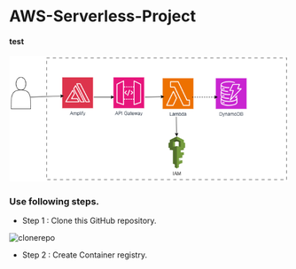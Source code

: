 # AWS-Serverless-Project

#### test

![Architectural Diagram](Architecture-Diagram.png)

### Use following steps.

- Step 1 : Clone this GitHub repository.

![clonerepo](screenshots/1.clonerepo.png)

- Step 2 : Create Container registry.
